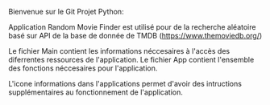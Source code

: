 Bienvenue sur le Git Projet Python:

Application Random Movie Finder est utilisé pour de la recherche aléatoire basé sur API de la base de donnée de TMDB (https://www.themoviedb.org/)

Le fichier Main contient les informations néccesaires à l'accès des diferrentes ressources de l'application.
Le fichier App contient l'ensemble des fonctions néccesaires pour l'application.

L'icone informations dans l'applications permet d'avoir des intructions supplémentaires au fonctionnement de l'application.
